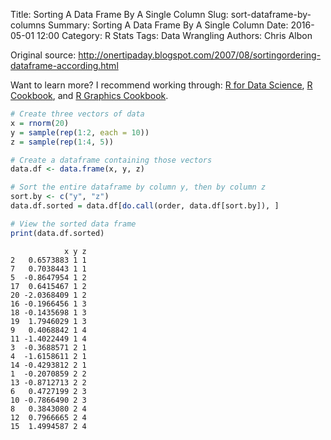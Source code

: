 Title: Sorting A Data Frame By A Single Column
Slug: sort-dataframe-by-columns
Summary: Sorting A Data Frame By A Single Column
Date: 2016-05-01 12:00
Category: R Stats
Tags: Data Wrangling
Authors: Chris Albon


Original source: http://onertipaday.blogspot.com/2007/08/sortingordering-dataframe-according.html

Want to learn more? I recommend working through: [R for Data Science](http://amzn.to/2myxnhi), [R Cookbook](http://amzn.to/2lF6hkb), and [R Graphics Cookbook](http://amzn.to/2m0fcPL).

```R
# Create three vectors of data
x = rnorm(20)
y = sample(rep(1:2, each = 10))
z = sample(rep(1:4, 5))
```


```R
# Create a dataframe containing those vectors
data.df <- data.frame(x, y, z)
```


```R
# Sort the entire dataframe by column y, then by column z
sort.by <- c("y", "z")
data.df.sorted = data.df[do.call(order, data.df[sort.by]), ]
```


```R
# View the sorted data frame
print(data.df.sorted)
```

                x y z
    2   0.6573883 1 1
    7   0.7038443 1 1
    5  -0.8647954 1 2
    17  0.6415467 1 2
    20 -2.0368409 1 2
    16 -0.1966456 1 3
    18 -0.1435698 1 3
    19  1.7946029 1 3
    9   0.4068842 1 4
    11 -1.4022449 1 4
    3  -0.3688571 2 1
    4  -1.6158611 2 1
    14 -0.4293812 2 1
    1  -0.2070859 2 2
    13 -0.8712713 2 2
    6   0.4727199 2 3
    10 -0.7866490 2 3
    8   0.3843080 2 4
    12  0.7966665 2 4
    15  1.4994587 2 4
